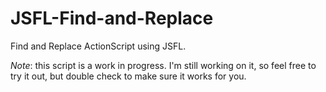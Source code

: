 JSFL-Find-and-Replace
=====================

Find and Replace ActionScript using JSFL.

*Note*: this script is a work in progress.
I'm still working on it, so feel free to try it out, but double check to make sure it works for you.
